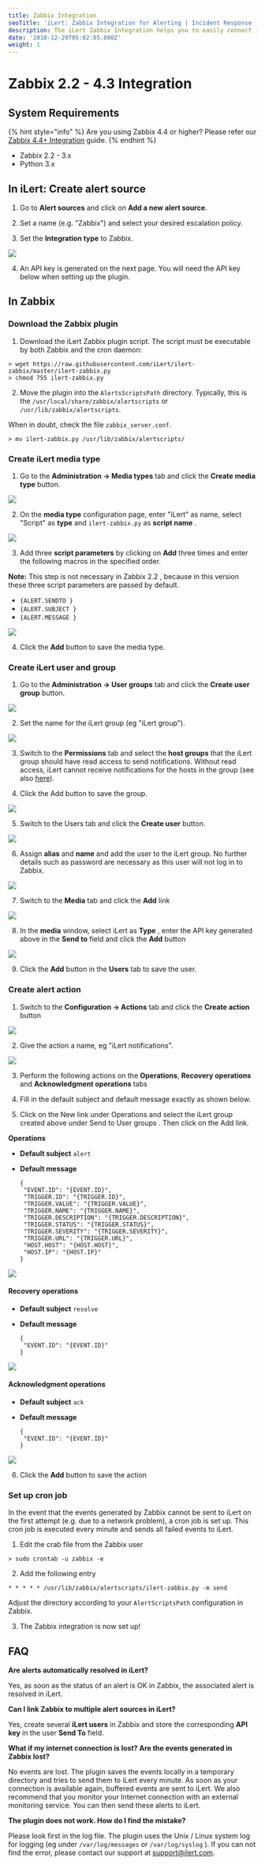 ```yaml
---
title: Zabbix Integration
seoTitle: 'iLert: Zabbix Integration for Alerting | Incident Response | Uptime'
description: The iLert Zabbix Integration helps you to easily connect iLert with Zabbix.
date: '2018-12-29T05:02:05.000Z'
weight: 1
---
```


# Zabbix 2.2 - 4.3 Integration

## System Requirements <a id="requirements"></a>

{% hint style="info" %}
Are you using Zabbix 4.4 or higher? Please refer our [Zabbix 4.4+ Integration](native.md) guide.
{% endhint %}

* Zabbix 2.2 - 3.x
* Python 3.x

## In iLert: Create alert source <a id="create-alarm-source"></a>

1. Go to **Alert sources** and click on **Add a new alert source**.

2. Set a name \(e.g. "Zabbix"\) and select your desired escalation policy.

3. Set the **Integration type** to Zabbix.

![](../../.gitbook/assets/zb1.png)

4. An API key is generated on the next page. You will need the API key below when setting up the plugin.

## In Zabbix <a id="zabbix"></a>

### Download the Zabbix plugin

1. Download the iLert Zabbix plugin script. The script must be executable by both Zabbix and the cron daemon:

```text
> wget https://raw.githubusercontent.com/iLert/ilert-zabbix/master/ilert-zabbix.py 
> chmod 755 ilert-zabbix.py
```

2. Move the plugin into the `AlertsScriptsPath` directory. Typically, this is the `/usr/local/share/zabbix/alertscripts` or `/usr/lib/zabbix/alertscripts`. 

When in doubt, check the file `zabbix_server.conf`.

```text
> mv ilert-zabbix.py /usr/lib/zabbix/alertscripts/
```

### Create iLert media type

1. Go to the **Administration → Media types** tab and click the **Create media type** button.

![](../../.gitbook/assets/zb2.png)

2. On the **media type** configuration page, enter "iLert" as name, select "Script" as **type** and `ilert-zabbix.py` as **script name** .

![](../../.gitbook/assets/zb3.png)

3. Add three **script parameters** by clicking on **Add** three times and enter the following macros in the specified order.

**Note:** This step is not necessary in Zabbix 2.2 , because in this version these three script parameters are passed by default.

* `{ALERT.SENDTO }`
* `{ALERT.SUBJECT }`
* `{ALERT.MESSAGE }`

![](../../.gitbook/assets/zb4.png)

4. Click the **Add** button to save the media type.

### Create iLert user and group

1. Go to the **Administration → User groups** tab and click the **Create user group** button.

![](../../.gitbook/assets/zb5.png)

2. Set the name for the iLert group \(eg "iLert group"\).

![](../../.gitbook/assets/zb6.png)

3. Switch to the **Permissions** tab and select the **host groups** that the iLert group should have read access to send notifications. Without read access, iLert cannot receive notifications for the hosts in the group \(see also [here](https://www.zabbix.com/documentation/3.4/manual/quickstart/notification)\).

4. Click the Add button to save the group.

![](../../.gitbook/assets/zb7.png)

5. Switch to the Users tab and click the **Create user** button.

![](../../.gitbook/assets/zb8.png)

6. Assign **alias** and **name** and add the user to the iLert group. No further details such as password are necessary as this user will not log in to Zabbix.

![](../../.gitbook/assets/zb9.png)

7. Switch to the **Media** tab and click the **Add** link

![](../../.gitbook/assets/zb10.png)

8. In the **media** window, select iLert as **Type** , enter the API key generated above in the **Send to** field and click the **Add** button

![](../../.gitbook/assets/zb11.png)

9. Click the **Add** button in the **Users** tab to save the user.

### Create alert action

1. Switch to the **Configuration → Actions** tab and click the **Create action** button

![](../../.gitbook/assets/zb12.png)

2. Give the action a name, eg "iLert notifications".

![](../../.gitbook/assets/zb13.png)

3. Perform the following actions on the **Operations**, **Recovery operations** and **Acknowledgment operations** tabs

4. Fill in the default subject and default message exactly as shown below.

5. Click on the New link under Operations and select the iLert group created above under Send to User groups . Then click on the Add link.

**Operations**

* **Default subject** `alert`
* **Default message**

  ```text
  {
   "EVENT.ID": "{EVENT.ID}",
   "TRIGGER.ID": "{TRIGGER.ID}",
   "TRIGGER.VALUE": "{TRIGGER.VALUE}",
   "TRIGGER.NAME": "{TRIGGER.NAME}",
   "TRIGGER.DESCRIPTION": "{TRIGGER.DESCRIPTION}",
   "TRIGGER.STATUS": "{TRIGGER.STATUS}",
   "TRIGGER.SEVERITY": "{TRIGGER.SEVERITY}",
   "TRIGGER.URL": "{TRIGGER.URL}",
   "HOST.HOST": "{HOST.HOST}",
   "HOST.IP": "{HOST.IP}"
  }
  ```

![](../../.gitbook/assets/zb14.png)

#### Recovery operations

* **Default subject** `resolve`
* **Default message**

  ```text
  {
   "EVENT.ID": "{EVENT.ID}"
  }
  ```

![](../../.gitbook/assets/zb15.png)

#### Acknowledgment operations

* **Default subject** `ack`
* **Default message**

  ```text
  {
   "EVENT.ID": "{EVENT.ID}"
  }
  ```

![](../../.gitbook/assets/zb16.png)

6. Click the **Add** button to save the action

### Set up cron job

In the event that the events generated by Zabbix cannot be sent to iLert on the first attempt \(e.g. due to a network problem\), a cron job is set up. This cron job is executed every minute and sends all failed events to iLert.

1. Edit the crab file from the Zabbix user

```text
> sudo crontab -u zabbix -e
```

2. Add the following entry

```text
* * * * * /usr/lib/zabbix/alertscripts/ilert-zabbix.py -m send
```

Adjust the directory according to your `AlertScriptsPath` configuration in Zabbix.

3. The Zabbix integration is now set up!

## FAQ <a id="faq"></a>

**Are alerts automatically resolved in iLert?**

Yes, as soon as the status of an alert is OK in Zabbix, the associated alert is resolved in iLert.

**Can I link Zabbix to multiple alert sources in iLert?**

Yes, create several **iLert users** in Zabbix and store the corresponding **API key** in the user **Send To** field.

**What if my internet connection is lost? Are the events generated in Zabbix lost?**

No events are lost. The plugin saves the events locally in a temporary directory and tries to send them to iLert every minute. As soon as your connection is available again, buffered events are sent to iLert. We also recommend that you monitor your Internet connection with an external monitoring service. You can then send these alerts to iLert.

**The plugin does not work. How do I find the mistake?**

Please look first in the log file. The plugin uses the Unix / Linux system log for logging \(eg under `/var/log/messages` or `/var/log/syslog` \). If you can not find the error, please contact our support at [support@ilert.com](mailto:support@ilert.com).

